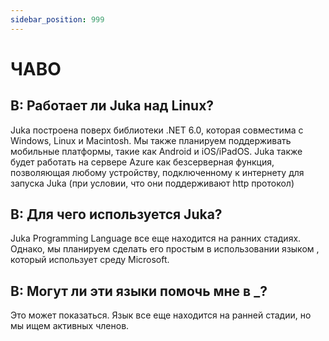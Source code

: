```yaml
---
sidebar_position: 999
---
```


# ЧАВО



## В: Работает ли Juka над Linux?

Juka построена поверх библиотеки .NET 6.0, которая совместима с Windows, Linux и Macintosh. Мы также планируем поддерживать мобильные платформы, такие как Android и iOS/iPadOS. Juka также будет работать на сервере Azure как безсерверная функция, позволяющая любому устройству, подключенному к интернету для запуска Juka (при условии, что они поддерживают http протокол)

## В: Для чего используется Juka?

Juka Programming Language все еще находится на ранних стадиях. Однако, мы планируем сделать его простым в использовании языком , который использует среду Microsoft.

## В: Могут ли эти языки помочь мне в _?

Это может показаться. Язык все еще находится на ранней стадии, но мы ищем активных членов.
